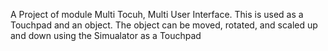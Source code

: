 A Project of module Multi Tocuh, Multi User Interface. This is used as a Touchpad and an object. The object can be moved, rotated, and scaled up and down using the Simualator as a Touchpad
